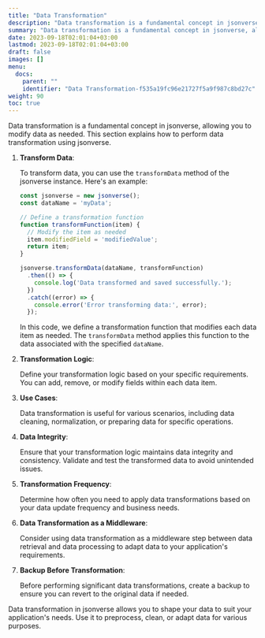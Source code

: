 ```yaml
---
title: "Data Transformation"
description: "Data transformation is a fundamental concept in jsonverse, allowing you to modify data as needed. This section explains how to perform data transformation using jsonverse."
summary: "Data transformation is a fundamental concept in jsonverse, allowing you to modify data as needed. This section explains how to perform data transformation using jsonverse."
date: 2023-09-18T02:01:04+03:00
lastmod: 2023-09-18T02:01:04+03:00
draft: false
images: []
menu:
  docs:
    parent: ""
    identifier: "Data Transformation-f535a19fc96e21727f5a9f987c8bd27c"
weight: 90
toc: true
---
```


Data transformation is a fundamental concept in jsonverse, allowing you to modify data as needed. This section explains how to perform data transformation using jsonverse.

1. **Transform Data**:

   To transform data, you can use the `transformData` method of the jsonverse instance. Here's an example:

   ```javascript
   const jsonverse = new jsonverse();
   const dataName = 'myData';

   // Define a transformation function
   function transformFunction(item) {
     // Modify the item as needed
     item.modifiedField = 'modifiedValue';
     return item;
   }

   jsonverse.transformData(dataName, transformFunction)
     .then(() => {
       console.log('Data transformed and saved successfully.');
     })
     .catch((error) => {
       console.error('Error transforming data:', error);
     });
   ```

   In this code, we define a transformation function that modifies each data item as needed. The `transformData` method applies this function to the data associated with the specified `dataName`.

2. **Transformation Logic**:

   Define your transformation logic based on your specific requirements. You can add, remove, or modify fields within each data item.

3. **Use Cases**:

   Data transformation is useful for various scenarios, including data cleaning, normalization, or preparing data for specific operations.

4. **Data Integrity**:

   Ensure that your transformation logic maintains data integrity and consistency. Validate and test the transformed data to avoid unintended issues.

5. **Transformation Frequency**:

   Determine how often you need to apply data transformations based on your data update frequency and business needs.

6. **Data Transformation as a Middleware**:

   Consider using data transformation as a middleware step between data retrieval and data processing to adapt data to your application's requirements.

7. **Backup Before Transformation**:

   Before performing significant data transformations, create a backup to ensure you can revert to the original data if needed.

Data transformation in jsonverse allows you to shape your data to suit your application's needs. Use it to preprocess, clean, or adapt data for various purposes.
